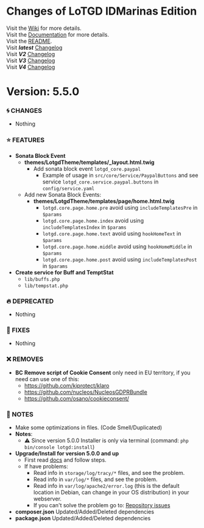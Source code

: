 # Changes of LoTGD IDMarinas Edition

Visit the [Wiki](https://github.com/idmarinas/lotgd-game/wiki) for more details.  
Visit the [Documentation](https://idmarinas.github.io/lotgd-game/) for more details.  
Visit the [README](https://github.com/idmarinas/lotgd-game/blob/migration/README.md).   
Visit **_latest_** [Changelog](https://github.com/idmarinas/lotgd-game/blob/migration/CHANGELOG.md)  
Visit **_V2_** [Changelog](https://github.com/idmarinas/lotgd-game/blob/migration/CHANGELOG-V2.md)  
Visit **_V3_** [Changelog](https://github.com/idmarinas/lotgd-game/blob/migration/CHANGELOG-V3.md)  
Visit **_V4_** [Changelog](https://github.com/idmarinas/lotgd-game/blob/migration/CHANGELOG-V4.md)  

# Version: 5.5.0 

### :cyclone: CHANGES

-   Nothing

### :star: FEATURES

-   **Sonata Block Event**
    -   **themes/LotgdTheme/templates/_layout.html.twig** 
        -   Add sonata block event `lotgd_core.paypal`  
            -   Example of usage in `src/core/Service/PaypalButtons` and see service `lotgd_core.service.paypal.buttons` in `config/service.yaml`
    -   Add new Sonata Block Events: 
        -   **themes/LotgdTheme/templates/page/home.html.twig**
            -   `lotgd.core.page.home.pre` avoid using `includeTemplatesPre` in `$params`
            -   `lotgd.core.page.home.index` avoid using `includeTemplatesIndex` in `$params`
            -   `lotgd.core.page.home.text` avoid using `hookHomeText` in `$params`
            -   `lotgd.core.page.home.middle` avoid using `hookHomeMiddle` in `$params`
            -   `lotgd.core.page.home.post` avoid using `includeTemplatesPost` in `$params`
-   **Create service for Buff and TemptStat**
    -   `lib/buffs.php`
    -   `lib/tempstat.php`

### :fire: DEPRECATED

-   Nothing

### :wrench: FIXES

-   Nothing

### :x: REMOVES

-   **BC** **Remove script of Cookie Consent** only need in EU territory, if you need can use one of this:
    -   https://github.com/kiprotect/klaro
    -   https://github.com/nucleos/NucleosGDPRBundle
    -   https://github.com/osano/cookieconsent/

### :notebook: NOTES

-   Make some optimizations in files. (Code Smell/Duplicated)
-   **Notes**:
    -   :warning: Since version 5.0.0 Installer is only via terminal (command: `php bin/console lotgd:install`)
-   **Upgrade/Install for version 5.0.0 and up**
    -   First read [docs](https://github.com/idmarinas/lotgd-game/wiki/Skeleton) and follow steps.
    -   If have problems:
        -   Read info in `storage/log/tracy/*` files, and see the problem.
        -   Read info in `var/log/*` files, and see the problem.
        -   Read info in `var/log/apache2/error.log` (this is the default location in Debian, can change in your OS distribution) in your webserver.
        -   If you can't solve the problem go to: [Repository issues](https://github.com/idmarinas/lotgd-game/issues)
-   **composer.json** Updated/Added/Deleted dependencies
-   **package.json** Updated/Added/Deleted dependencies
